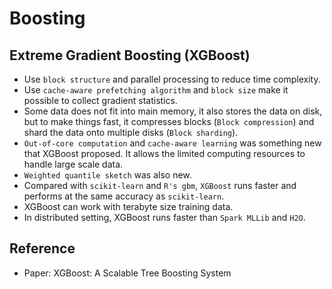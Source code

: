 # Boosting

## Extreme Gradient Boosting (XGBoost)

- Use `block structure` and parallel processing to reduce time complexity.
- Use `cache-aware prefetching algorithm` and `block size` make it possible to collect gradient statistics.
- Some data does not fit into main memory, it also stores the data on disk, but to make things fast, it compresses 
  blocks (`Block compression`) and shard the data onto multiple disks (`Block sharding`).
- `Out-of-core computation` and `cache-aware learning` was something new that XGBoost proposed. It allows the limited 
  computing resources to handle large scale data.
- `Weighted quantile sketch` was also new.
- Compared with `scikit-learn` and `R's gbm`, `XGBoost` runs faster and performs at the same accuracy as `scikit-learn`.
- XGBoost can work with terabyte size training data.
- In distributed setting, XGBoost runs faster than `Spark MLLib` and `H2O`.

## Reference

- Paper: XGBoost: A Scalable Tree Boosting System